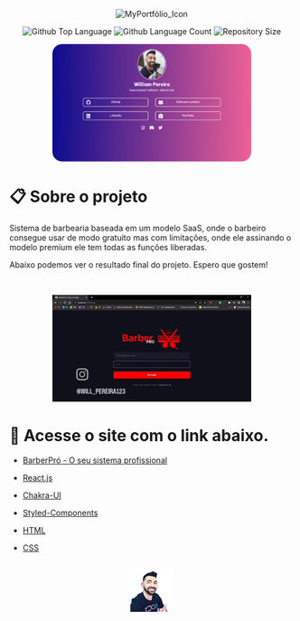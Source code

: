   <p align="center">
  <img alt="MyPortfólio_Icon" src="https://i.imgur.com/EAp3zw7.png" width="30%"> 
  </p>

  <p align="center">
  <img alt="Github Top Language" src="https://img.shields.io/github/languages/top/degabrielofi/MyPortfolio?color=60dbfc">
  <img alt="Github Language Count" src="https://img.shields.io/github/languages/count/degabrielofi/MyPortfolio?color=60dbfc">
  <img alt="Repository Size" src="https://img.shields.io/github/repo-size/degabrielofi/MyPortfolio?color=60dbfc">
</p>

<p align="center">
  <img alt="MyLinks" src=".GitHub/Mockup.png" width="70%"> 
  </p>

# :clipboard: Sobre o projeto

Sistema de barbearia baseada em um modelo SaaS, onde o barbeiro consegue usar de modo gratuito mas com limitações, onde ele assinando o modelo premium ele tem todas as funções liberadas.

Abaixo podemos ver o resultado final do projeto. Espero que gostem!

<br>
<p align="center">
  <img alt="MyLinks" src=".GitHub/BarberPro.gif" width="70%"> 
  </p>

# 🔗 Acesse o site com o link abaixo.

- [BarberPró - O seu sistema profissional](https://barberpro.vercel.app/)

- [React.js](https://nodejs.org/en/)
- [Chakra-UI](https://getbootstrap.com/)
- [Styled-Components](https://styled-components.com/)
- [HTML](https://developer.mozilla.org/pt-BR/docs/Web/HTML)
- [CSS](https://developer.mozilla.org/pt-BR/docs/Web/CSS)


##

<p align="center">
  <img src=".GitHub/Icon.png" width="15%">
  </p>

